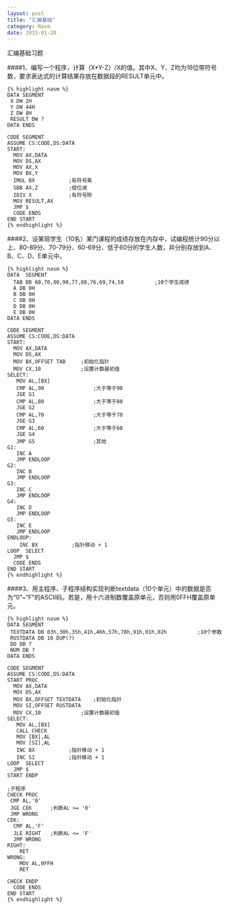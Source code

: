 ```yaml
---
layout: post
title: "汇编基础"
category: Nasm
date: 2015-01-20
---
```


汇编基础习题 

<!-- more --> 

####1、编写一个程序，计算（X*Y-Z）/X的值。其中X、Y、Z均为16位带符号数，要求表达式的计算结果存放在数据段的RESULT单元中。

    {% highlight nasm %}
	DATA SEGMENT
     X DW 2H
     Y DW 44H
     Z DW 8H
     RESULT DW ?
	DATA ENDS

	CODE SEGMENT
	ASSUME CS:CODE,DS:DATA
	START:
      MOV AX,DATA
      MOV DS,AX
      MOV AX,X
      MOV BX,Y
      IMUL BX           ;有符号乘
      SBB AX,Z          ;借位减
      IDIV X            ;有符号除
      MOV RESULT,AX
      JMP $
      CODE ENDS
	END START
	{% endhighlight %}

####2、设某班学生（10名）某门课程的成绩存放在内存中，试编程统计90分以上、80-89分、70-79分、60-69分、低于60分的学生人数，并分别存放到A、B、C、D、E单元中。

	{% highlight nasm %}
	DATA  SEGMENT
      TAB DB 60,70,80,90,77,88,76,69,74,58          ;10个学生成绩
      A DB 0H
      B DB 0H
      C DB 0H
      D DB 0H
      E DB 0H
	DATA ENDS

	CODE SEGMENT
	ASSUME CS:CODE,DS:DATA
	START:
      MOV AX,DATA
      MOV DS,AX
      MOV BX,OFFSET TAB		;初始化指针
      MOV CX,10		        ;设置计数器初值
	SELECT:
       MOV AL,[BX]
       CMP AL,90                ;大于等于90
       JGE G1
       CMP AL,80                ;大于等于80
       JGE G2
       CMP AL,70                ;大于等于70
       JGE G3
       CMP AL,60                ;大于等于60
       JGE G4
       JMP G5                   ;其他
   	G1:
       INC A
       JMP ENDLOOP
   	G2:
       INC B
       JMP ENDLOOP
   	G3:
       INC C
       JMP ENDLOOP
   	G4:
       INC D
       JMP ENDLOOP
   	G5:
       INC E
       JMP ENDLOOP
	ENDLOOP:
        INC BX           ;指针移动 + 1
	LOOP  SELECT
      JMP $
      CODE ENDS
	END START
	{% endhighlight %}

####3、用主程序、子程序结构实现判断textdata（10个单元）中的数据是否为“0”~“F”的ASCII码。若是，用十六进制数覆盖原单元，否则用0FFH覆盖原单元。

	{% highlight nasm %}
	DATA SEGMENT
     TEXTDATA DB 03h,30h,35h,41h,46h,57h,78h,91h,01h,02h          ;10个参数
     RUSTDATA DB 10 DUP(?)
     DO DB ?
     NUM DB ?
	DATA ENDS

	CODE SEGMENT
	ASSUME CS:CODE,DS:DATA
	START PROC
      MOV AX,DATA
      MOV DS,AX
      MOV BX,OFFSET TEXTDATA 	;初始化指针
      MOV SI,OFFSET RUSTDATA
      MOV CX,10		        ;设置计数器初值
	SELECT:
       MOV AL,[BX]
       CALL CHECK
       MOV [BX],AL
       MOV [SI],AL
       INC BX           ;指针移动 + 1
       INC SI           ;指针移动 + 1      
	LOOP  SELECT
      JMP $
	START ENDP

	;子程序
	CHECK PROC
     CMP AL,'0'
     JGE CEK      ;判断AL >= '0'
     JMP WRONG
  	CEK:
      CMP AL,'F'
      JLE RIGHT   ;判断AL <= 'F'
      JMP WRONG
  	RIGHT: 
        RET
  	WRONG:
        MOV AL,0FFH
        RET
         
	CHECK ENDP
      CODE ENDS
	END START
	{% endhighlight %}

